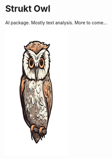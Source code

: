 Strukt Owl
===

AI package. Mostly text analysis. More to come...

<!-- ![Won](owl.jpg "Owl") -->

<img src="owl.jpg" width="200" height="400">


